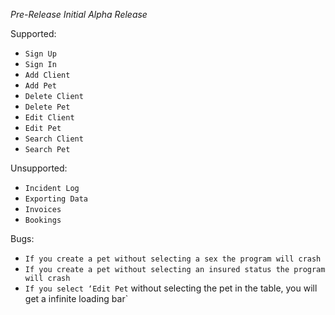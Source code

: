 *Pre-Release*
*Initial Alpha Release*

Supported:
- `Sign Up`
- `Sign In`
- `Add Client`
- `Add Pet`
- `Delete Client`
- `Delete Pet`
- `Edit Client`
- `Edit Pet`
- `Search Client`
- `Search Pet`

Unsupported:
- `Incident Log`
- `Exporting Data`
- `Invoices`
- `Bookings`

Bugs:

- `If you create a pet without selecting a sex the program will crash`
- `If you create a pet without selecting an insured status the program will crash`
- `If you select ‘Edit Pet` without selecting the pet in the table, you will get a infinite loading bar`








